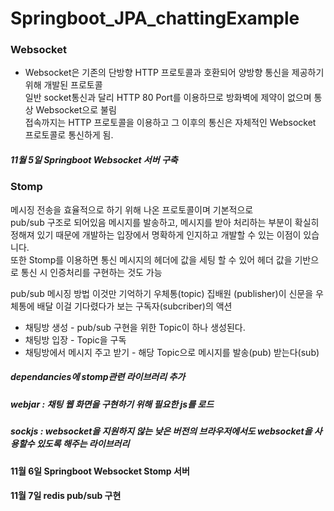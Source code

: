 # Springboot_JPA_chattingExample  
### Websocket  
+ Websocket은 기존의 단방향 HTTP 프로토콜과 호환되어 양방향 통신을 제공하기위해 개발된 프로토콜  
일반 socket통신과 달리 HTTP 80 Port를 이용하므로 방화벽에 제약이 없으며 통상 Websocket으로 불림  
접속까지는 HTTP 프로토콜을 이용하고 그 이후의 통신은 자체적인 Websocket 프로토콜로 통신하게 됨.  
##### 11월 5일 Springboot Websocket 서버 구축



### Stomp  
메시징 전송을 효율적으로 하기 위해 나온 프로토콜이며 기본적으로  
pub/sub 구조로 되어있음 메시지를 발송하고, 메시지를 받아 처리하는 부분이 확실히  
정해져 있기 때문에 개발하는 입장에서 명확하게 인지하고 개발할 수 있는 이점이 있습니다.  
또한 Stomp를 이용하면 통신 메시지의 헤더에 값을 세팅 할 수 있어 헤더 값을 기반으로 통신 시 인증처리를 구현하는 것도 가능
  
 pub/sub 메시징 방법 이것만 기억하기 우체통(topic) 집배원 (publisher)이 신문을 우체통에 배달 이걸 기다렸다가 보는 구독자(subcriber)의 액션

* 채팅방 생성 - pub/sub 구현을 위한 Topic이 하나 생성된다.  
* 채팅방 입장 - Topic을 구독  
* 채팅방에서 메시지 주고 받기 - 해당 Topic으로 메시지를 발송(pub) 받는다(sub)  
##### dependancies에 stomp관련 라이브러리 추가 
##### webjar : 채팅 웹 화면을 구현하기 위해 필요한 js를 로드
##### sockjs : websocket을 지원하지 않는 낮은 버전의 브라우저에서도 websocket을 사용할수 있도록 해주는 라이브러리  
  
#### 11월 6일 Springboot Websocket Stomp 서버  


#### 11월 7일 redis pub/sub 구현
